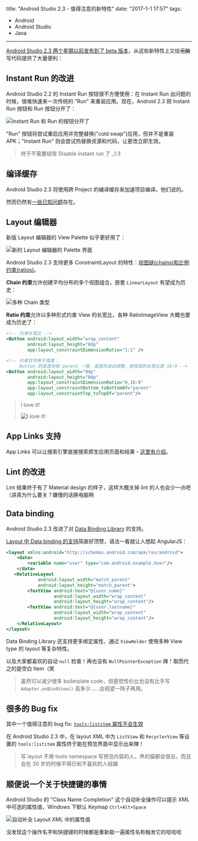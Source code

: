 title: "Android Studio 2.3 - 值得注意的新特性"
date: "2017-1-1 17:57"
tags:
- Android
- Android Studio
- Java
---

[Android Studio 2.3 两个星期以前发布到了 beta 版本](https://sites.google.com/a/android.com/tools/recent/androidstudio23beta1isnowavailable)，从这些新特性上又给~~无脑~~写代码提供了大量便利：

## Instant Run 的改进

Android Studio 2.2 的 Instant Run 按钮很不方便使用：在 Instant Run 出问题的时候，很难快速来一次传统的 "Run" 来重装应用。现在，Android 2.3 把 Instant Run 按钮和 Run 按钮分开了：

![Instant Run 和 Run 的按钮分开了](/assets/0224-01.png)

"Run" 按钮将尝试重启应用并完整替换("cold swap")应用，但并不是重装 APK；"Instant Run" 则会尝试热替换资源和代码，让更改立即生效。

> 终于不需要经常 Disable instant run 了 \_(:3

<!-- more -->

## 编译缓存

Android Studio 2.3 将使用跨 Project 的编译缓存来加速项目编译。他们说的。

然而仍然有[一些已知问题](https://code.google.com/p/android/issues/detail?id=229171)存在。

## Layout 编辑器

新版 Layout 编辑器的 View Palette 似乎更好用了：

![新的 Layout 编辑器的 Palette 界面](/assets/0224-02.png)

Android Studio 2.3 支持更多 ConstraintLayout 的特性：[视图链(chains)和比例约束(ratios)](https://developer.android.com/reference/android/support/constraint/ConstraintLayout.html)。

**Chain 约束**允许创建平均分布的多个视图组合，嵌套 `LinearLayout` 有望成为历史：

![多种 Chain 类型](/assets/0224-03.png)

**Ratio 约束**允许以多种形式约束 View 的长宽比，各种 RatioImageView 大概也要成为历史了：

```xml
<!-- 约束长宽比 -->
<Button android:layout_width="wrap_content"
        android:layout_height="0dp"
        app:layout_constraintDimensionRatio="1:1" />

<!-- 约束仅作用于高度：
     Button 的宽度将和 parent 一致，高度将自动调整，使按钮的长宽比是 16:9 -->
<Button android:layout_width="0dp"
        android:layout_height="0dp"
        app:layout_constraintDimensionRatio="H,16:9"
        app:layout_constraintBottom_toBottomOf="parent"
        app:layout_constraintTop_toTopOf="parent"/>             
```

> I love it!
> 
> ![I love it!](/assets/0224-04.jpg)

## App Links 支持

App Links 可以让搜索引擎直接搜索原生应用页面和结果 - [这里有介绍](https://developer.android.com/training/app-links/index.html)。

## Lint 的改进

Lint 结果终于有了 Material design 的样子，这样大概关掉 lint 的人也会少一点吧（讲真为什么要关？嫌慢的话换电脑啊

## Data binding

Android Studio 2.3 改进了对 [Data Binding Library](https://developer.android.com/topic/libraries/data-binding/index.html) 的支持。

[Layout 中 Data binding 的支持](https://realm.io/news/data-binding-android-boyar-mount/)简直好顶赞，语法一看就让人想起 AngularJS：

```xml
<layout xmlns:android="http://schemas.android.com/apk/res/android">
    <data>
        <variable name="user" type="com.android.example.User"/>
    </data>
   <RelativeLayout
            android:layout_width="match_parent"
            android:layout_height="match_parent">
        <TextView android:text="@{user.name}"
                  android:layout_width="wrap_content"
                  android:layout_height="wrap_content"/>
        <TextView android:text="@{user.lastname}"
                  android:layout_width="wrap_content"
                  android:layout_height="wrap_content"/>
    </RelativeLayout>
</layout>
```

Data Binding Library 还支持更多绑定属性、通过 `ViewHolder` 使用多种 View type 的 layout 等复杂特性。

以及大家都喜欢的自动 `null` 检查！再也没有 `NullPointerException` 辣！取而代之的是空白 Item（笑

> 虽然可以减少很多 boilerplate code，但感觉性价比也没有比手写 `Adapter.onBindView()` 高多少……会观望一阵子再用。

## 很多的 Bug fix

其中一个值得注意的 bug fix: [`tools:listitem` 属性不会生效](https://code.google.com/p/android/issues/detail?id=215172)

在 Android Studio 2.3 中，在 layout XML 中为 `ListView` 和 `RecyclerView` 等设置的 `tools:listitem` 属性终于能在预览界面中显示出来辣！

> 写 layout 不用 tools namespace 写预览内容的人，养的猫都会很丑，而且会在 30 岁的时候不得已和不喜欢的人结婚

## 顺便说一个关于快捷键的事情

Android Studio 的 "Class Name Completion" 这个自动补全操作可以提示 XML 中可选的属性值，Windows 下默认 Keymap `Ctrl+Alt+Space`

![自动补全 Layout XML 中的属性值](/assets/0224-05.png)

没发现这个操作名字和快捷键的时候都是重新敲一遍属性名称触发它的哈哈哈
